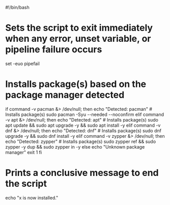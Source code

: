 #!/bin/bash

# Sets the script to exit immediately when any error, unset variable, or pipeline failure occurs
set -euo pipefail

# Installs package(s) based on the package manager detected
if command -v pacman &> /dev/null; then
    echo "Detected: pacman"
    # Installs package(s)
    sudo pacman -Syu --needed --noconfirm
elif command -v apt &> /dev/null; then
    echo "Detected: apt"
    # Installs package(s)
    sudo apt update && sudo apt upgrade -y && sudo apt install -y
elif command -v dnf &> /dev/null; then
    echo "Detected: dnf"
    # Installs package(s)
    sudo dnf upgrade -y && sudo dnf install -y
elif command -v zypper &> /dev/null; then
    echo "Detected: zypper"
    # Installs package(s)
    sudo zypper ref && sudo zypper -y dup && sudo zypper in -y
else
    echo "Unknown package manager"
    exit 1
fi

# Prints a conclusive message to end the script
echo "x is now installed."
